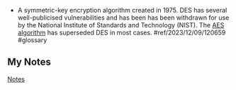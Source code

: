 - A symmetric-key encryption algorithm created in 1975. DES has several well-publicised vulnerabilities and has been has been withdrawn for use by the National Institute of Standards and Technology (NIST). The [AES algorithm](advanced-encryption-standard.md) has superseded DES in most cases. #ref/2023/12/09/120659 #glossary
## My Notes
[Notes](mynotes/data-encryption-standard-notes.md)
